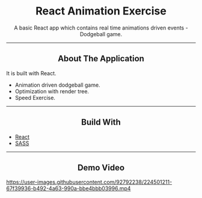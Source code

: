 <div></div>
<h1  align="center">React Animation Exercise</h1>

<div align="center">
  <p align="center">
    A basic React app which contains real time animations driven events - Dodgeball game.
  </p>
</div>
<hr>
<!-- ABOUT THE APPLICATION -->
<h2 align="center">About The Application </h2>
It is built with React.


- Animation driven dodgeball game.
- Optimization with render tree.
- Speed Exercise.

<hr>
<h2 align="center">Build With </h2>

-   [React](https://reactjs.org/)
-   [SASS](https://sass-lang.com/)

<hr>

<h2 align="center">Demo Video</h2>

https://user-images.githubusercontent.com/92792238/224501211-67f39936-b492-4a63-990a-bbe4bbb03996.mp4
